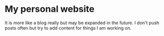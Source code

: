 # My personal website

It is more like a blog really but may be expanded in the future. I don't push posts often but try to add content for things I am working on.